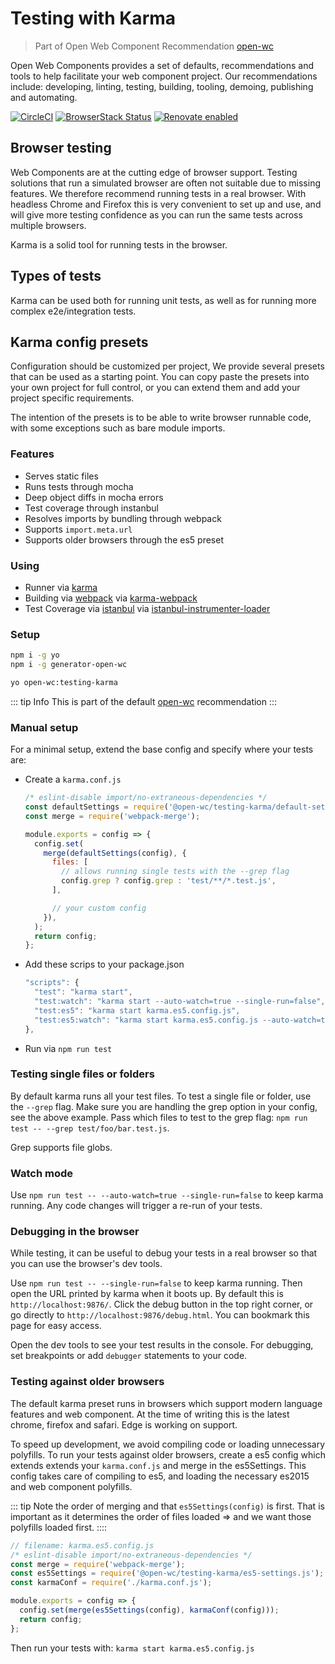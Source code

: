 # Testing with Karma

> Part of Open Web Component Recommendation [open-wc](https://github.com/open-wc/open-wc/)

Open Web Components provides a set of defaults, recommendations and tools to help facilitate your web component project. Our recommendations include: developing, linting, testing, building, tooling, demoing, publishing and automating.

[![CircleCI](https://circleci.com/gh/open-wc/open-wc.svg?style=shield)](https://circleci.com/gh/open-wc/open-wc)
[![BrowserStack Status](https://www.browserstack.com/automate/badge.svg?badge_key=M2UrSFVRang2OWNuZXlWSlhVc3FUVlJtTDkxMnp6eGFDb2pNakl4bGxnbz0tLUE5RjhCU0NUT1ZWa0NuQ3MySFFWWnc9PQ==--86f7fac07cdbd01dd2b26ae84dc6c8ca49e45b50)](https://www.browserstack.com/automate/public-build/M2UrSFVRang2OWNuZXlWSlhVc3FUVlJtTDkxMnp6eGFDb2pNakl4bGxnbz0tLUE5RjhCU0NUT1ZWa0NuQ3MySFFWWnc9PQ==--86f7fac07cdbd01dd2b26ae84dc6c8ca49e45b50)
[![Renovate enabled](https://img.shields.io/badge/renovate-enabled-brightgreen.svg)](https://renovatebot.com/)

## Browser testing
Web Components are at the cutting edge of browser support. Testing solutions that run a simulated browser are often not suitable due to missing features. We therefore recommend running tests in a real browser. With headless Chrome and Firefox this is very convenient to set up and use, and will give more testing confidence as you can run the same tests across multiple browsers.

Karma is a solid tool for running tests in the browser.

## Types of tests
Karma can be used both for running unit tests, as well as for running more complex e2e/integration tests.

## Karma config presets
Configuration should be customized per project, We provide several presets that can be used as a starting point. You can copy paste the presets into your own project for full control, or you can extend them and add your project specific requirements.

The intention of the presets is to be able to write browser runnable code, with some exceptions such as bare module imports.

### Features
- Serves static files
- Runs tests through mocha
- Deep object diffs in mocha errors
- Test coverage through instanbul
- Resolves imports by bundling through webpack
- Supports `import.meta.url`
- Supports older browsers through the es5 preset

### Using
- Runner via [karma](https://karma-runner.github.io/)
- Building via [webpack](https://webpack.js.org/) via [karma-webpack](https://github.com/webpack-contrib/karma-webpack)
- Test Coverage via [istanbul](https://istanbul.js.org/) via [istanbul-instrumenter-loader](https://github.com/webpack-contrib/istanbul-instrumenter-loader)

### Setup
```bash
npm i -g yo
npm i -g generator-open-wc

yo open-wc:testing-karma
```

::: tip Info
This is part of the default [open-wc](https://open-wc.org/) recommendation
:::

### Manual setup
For a minimal setup, extend the base config and specify where your tests are:

- Create a `karma.conf.js`
  ```js
  /* eslint-disable import/no-extraneous-dependencies */
  const defaultSettings = require('@open-wc/testing-karma/default-settings.js');
  const merge = require('webpack-merge');

  module.exports = config => {
    config.set(
      merge(defaultSettings(config), {
        files: [
          // allows running single tests with the --grep flag
          config.grep ? config.grep : 'test/**/*.test.js',
        ],

        // your custom config
      }),
    );
    return config;
  };
  ```
- Add these scrips to your package.json
  ```js
  "scripts": {
    "test": "karma start",
    "test:watch": "karma start --auto-watch=true --single-run=false",
    "test:es5": "karma start karma.es5.config.js",
    "test:es5:watch": "karma start karma.es5.config.js --auto-watch=true --single-run=false",
  },
  ```
- Run via `npm run test`

### Testing single files or folders
By default karma runs all your test files. To test a single file or folder, use the `--grep` flag. Make sure you are handling the grep option in your config, see the above example. Pass which files to test to the grep flag: `npm run test -- --grep test/foo/bar.test.js`.

Grep supports file globs.

### Watch mode
Use `npm run test -- --auto-watch=true --single-run=false` to keep karma running. Any code changes will trigger a re-run of your tests.

### Debugging in the browser
While testing, it can be useful to debug your tests in a real browser so that you can use the browser's dev tools.

Use `npm run test -- --single-run=false` to keep karma running. Then open the URL printed by karma when it boots up. By default this is `http://localhost:9876/`. Click the debug button in the top right corner, or go directly to `http://localhost:9876/debug.html`. You can bookmark this page for easy access.

Open the dev tools to see your test results in the console. For debugging, set breakpoints or add `debugger` statements to your code.

### Testing against older browsers
The default karma preset runs in browsers which support modern language features and web component. At the time of writing this is the latest chrome, firefox and safari. Edge is working on support.

To speed up development, we avoid compiling code or loading unnecessary polyfills. To run your tests against older browsers, create a es5 config which extends extends your `karma.conf.js` and merge in the es5Settings. This config takes care of compiling to es5, and loading the necessary es2015 and web component polyfills.

::: tip
Note the order of merging and that `es5Settings(config)` is first. That is important as it determines the order of files loaded => and we want those polyfills loaded first.
::::

```javascript
// filename: karma.es5.config.js
/* eslint-disable import/no-extraneous-dependencies */
const merge = require('webpack-merge');
const es5Settings = require('@open-wc/testing-karma/es5-settings.js');
const karmaConf = require('./karma.conf.js');

module.exports = config => {
  config.set(merge(es5Settings(config), karmaConf(config)));
  return config;
};
```

Then run your tests with: `karma start karma.es5.config.js`

